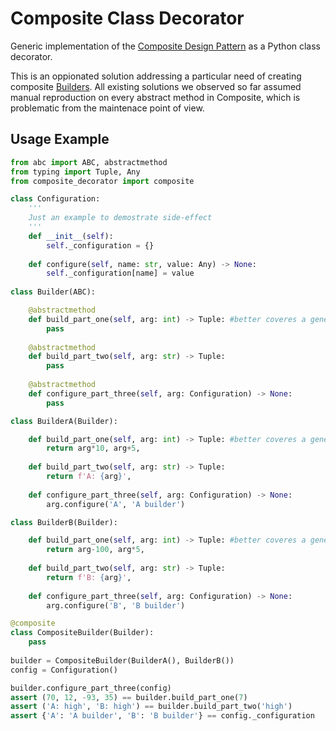 # Composite Class Decorator

Generic implementation of the [Composite Design Pattern](https://en.wikipedia.org/wiki/Composite_pattern) as a Python class decorator.

This is an oppionated solution addressing a particular need of creating composite [Builders](https://en.wikipedia.org/wiki/Builder_pattern). All existing solutions we observed so far assumed manual reproduction on every abstract method in Composite, which is problematic from the maintenace point of view.

## Usage Example

```python
from abc import ABC, abstractmethod
from typing import Tuple, Any
from composite_decorator import composite

class Configuration:
    '''
    Just an example to demostrate side-effect
    '''
    def __init__(self):
        self._configuration = {}
        
    def configure(self, name: str, value: Any) -> None:
        self._configuration[name] = value
        
class Builder(ABC):

    @abstractmethod
    def build_part_one(self, arg: int) -> Tuple: #better coveres a general case
        pass
        
    @abstractmethod
    def build_part_two(self, arg: str) -> Tuple:
        pass
        
    @abstractmethod
    def configure_part_three(self, arg: Configuration) -> None:
        pass

class BuilderA(Builder):

    def build_part_one(self, arg: int) -> Tuple: #better coveres a general case
        return arg*10, arg+5,
        
    def build_part_two(self, arg: str) -> Tuple:
        return f'A: {arg}', 
        
    def configure_part_three(self, arg: Configuration) -> None:
        arg.configure('A', 'A builder')

class BuilderB(Builder):

    def build_part_one(self, arg: int) -> Tuple: #better coveres a general case
        return arg-100, arg*5,
        
    def build_part_two(self, arg: str) -> Tuple:
        return f'B: {arg}', 
        
    def configure_part_three(self, arg: Configuration) -> None:
        arg.configure('B', 'B builder')

@composite
class CompositeBuilder(Builder):
    pass
    
builder = CompositeBuilder(BuilderA(), BuilderB())
config = Configuration()

builder.configure_part_three(config)
assert (70, 12, -93, 35) == builder.build_part_one(7)
assert ('A: high', 'B: high') == builder.build_part_two('high')
assert {'A': 'A builder', 'B': 'B builder'} == config._configuration
```
